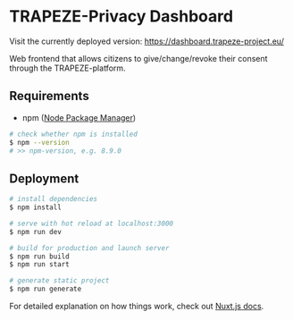 # TRAPEZE-Privacy Dashboard

Visit the currently deployed version: https://dashboard.trapeze-project.eu/

Web frontend that allows citizens to give/change/revoke their consent through the TRAPEZE-platform.

## Requirements

- npm ([Node Package Manager](https://nodejs.org/en/download/))

```bash
# check whether npm is installed
$ npm --version
# >> npm-version, e.g. 8.9.0
```

## Deployment

```bash
# install dependencies
$ npm install

# serve with hot reload at localhost:3000
$ npm run dev

# build for production and launch server
$ npm run build
$ npm run start

# generate static project
$ npm run generate
```

For detailed explanation on how things work, check out [Nuxt.js docs](https://nuxtjs.org).
